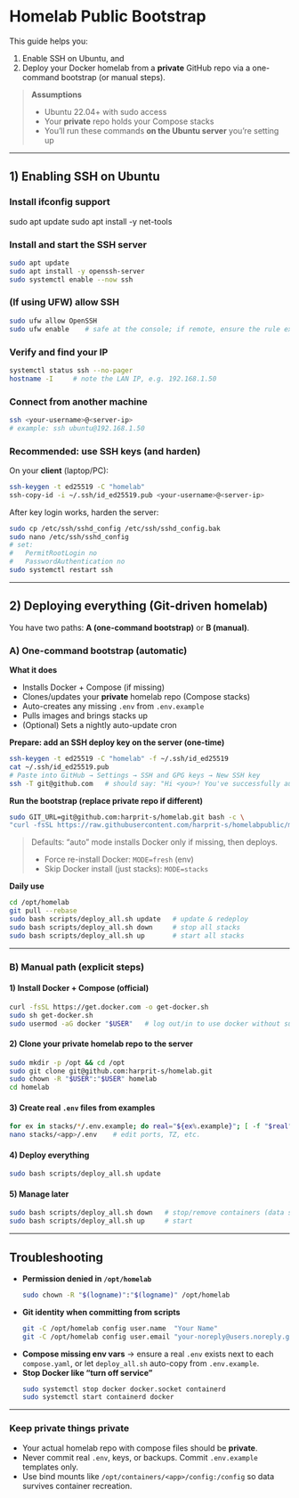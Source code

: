 # Homelab Public Bootstrap

This guide helps you:
1) Enable SSH on Ubuntu, and  
2) Deploy your Docker homelab from a **private** GitHub repo via a one-command bootstrap (or manual steps).

> **Assumptions**
> - Ubuntu 22.04+ with sudo access  
> - Your **private** repo holds your Compose stacks   
> - You’ll run these commands **on the Ubuntu server** you’re setting up

---

## 1) Enabling SSH on Ubuntu
### Install ifconfig support
sudo apt update
sudo apt install -y net-tools

### Install and start the SSH server
```bash
sudo apt update
sudo apt install -y openssh-server
sudo systemctl enable --now ssh
```

### (If using UFW) allow SSH
```bash
sudo ufw allow OpenSSH
sudo ufw enable    # safe at the console; if remote, ensure the rule exists first
```

### Verify and find your IP
```bash
systemctl status ssh --no-pager
hostname -I     # note the LAN IP, e.g. 192.168.1.50
```

### Connect from another machine
```bash
ssh <your-username>@<server-ip>
# example: ssh ubuntu@192.168.1.50
```

### Recommended: use SSH keys (and harden)
On your **client** (laptop/PC):
```bash
ssh-keygen -t ed25519 -C "homelab"
ssh-copy-id -i ~/.ssh/id_ed25519.pub <your-username>@<server-ip>
```
After key login works, harden the server:
```bash
sudo cp /etc/ssh/sshd_config /etc/ssh/sshd_config.bak
sudo nano /etc/ssh/sshd_config
# set:
#   PermitRootLogin no
#   PasswordAuthentication no
sudo systemctl restart ssh
```

---

## 2) Deploying everything (Git-driven homelab)

You have two paths: **A (one-command bootstrap)** or **B (manual)**.

### A) One-command bootstrap (automatic)

**What it does**
- Installs Docker + Compose (if missing)  
- Clones/updates your **private** homelab repo (Compose stacks)  
- Auto-creates any missing `.env` from `.env.example`  
- Pulls images and brings stacks up  
- (Optional) Sets a nightly auto-update cron  

**Prepare: add an SSH deploy key on the server (one-time)**
```bash
ssh-keygen -t ed25519 -C "homelab" -f ~/.ssh/id_ed25519
cat ~/.ssh/id_ed25519.pub
# Paste into GitHub → Settings → SSH and GPG keys → New SSH key
ssh -T git@github.com   # should say: "Hi <you>! You've successfully authenticated..."
```

**Run the bootstrap (replace private repo if different)**
```bash
sudo GIT_URL=git@github.com:harprit-s/homelab.git bash -c \
"curl -fsSL https://raw.githubusercontent.com/harprit-s/homelabpublic/main/scripts/bootstrap_homelab_ubuntu.sh | bash"
```

> Defaults: “auto” mode installs Docker only if missing, then deploys.  
> - Force re-install Docker: `MODE=fresh` (env)  
> - Skip Docker install (just stacks): `MODE=stacks`

**Daily use**
```bash
cd /opt/homelab
git pull --rebase
sudo bash scripts/deploy_all.sh update   # update & redeploy
sudo bash scripts/deploy_all.sh down     # stop all stacks
sudo bash scripts/deploy_all.sh up       # start all stacks
```

---

### B) Manual path (explicit steps)

#### 1) Install Docker + Compose (official)
```bash
curl -fsSL https://get.docker.com -o get-docker.sh
sudo sh get-docker.sh
sudo usermod -aG docker "$USER"   # log out/in to use docker without sudo
```

#### 2) Clone your **private** homelab repo to the server
```bash
sudo mkdir -p /opt && cd /opt
sudo git clone git@github.com:harprit-s/homelab.git
sudo chown -R "$USER":"$USER" homelab
cd homelab
```

#### 3) Create real `.env` files from examples
```bash
for ex in stacks/*/.env.example; do real="${ex%.example}"; [ -f "$real" ] || cp "$ex" "$real"; done
nano stacks/<app>/.env    # edit ports, TZ, etc.
```

#### 4) Deploy everything
```bash
sudo bash scripts/deploy_all.sh update
```

#### 5) Manage later
```bash
sudo bash scripts/deploy_all.sh down   # stop/remove containers (data stays)
sudo bash scripts/deploy_all.sh up     # start
```

---

## Troubleshooting

- **Permission denied in `/opt/homelab`**
  ```bash
  sudo chown -R "$(logname)":"$(logname)" /opt/homelab
  ```
- **Git identity when committing from scripts**
  ```bash
  git -C /opt/homelab config user.name  "Your Name"
  git -C /opt/homelab config user.email "your-noreply@users.noreply.github.com"
  ```
- **Compose missing env vars** → ensure a real `.env` exists next to each `compose.yaml`, or let `deploy_all.sh` auto-copy from `.env.example`.
- **Stop Docker like “turn off service”**
  ```bash
  sudo systemctl stop docker docker.socket containerd
  sudo systemctl start containerd docker
  ```

---

### Keep private things private
- Your actual homelab repo with compose files should be **private**.
- Never commit real `.env`, keys, or backups. Commit `.env.example` templates only.
- Use bind mounts like `/opt/containers/<app>/config:/config` so data survives container recreation.
